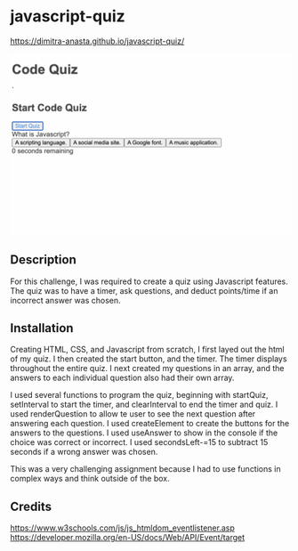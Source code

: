 # javascript-quiz

https://dimitra-anasta.github.io/javascript-quiz/


![screenshot](assets/Screen%20Shot%202022-08-11%20at%2010.13.35%20PM.png)


## Description
For this challenge, I was required to create a quiz using Javascript features. The quiz was to have a timer, ask questions, and deduct points/time if an incorrect answer was chosen. 

## Installation
 Creating HTML, CSS, and Javascript from scratch, I first layed out the html of my quiz. I then created the start button, and the timer. The timer displays throughout the entire quiz. I next created my questions in an array, and the answers to each individual question also had their own array. 

 I used several functions to program the quiz, beginning with startQuiz, setInterval to start the timer, and clearInterval to end the timer and quiz. I used renderQuestion to allow te user to see the next question after answering each question. I used createElement to create the buttons for the answers to the questions. I used useAnswer to show in the console if the choice was correct or incorrect. I used secondsLeft-=15 to subtract 15 seconds if a wrong answer was chosen. 

 This was a very challenging assignment because I had to use functions in complex ways and think outside of the box.

 ## Credits
 https://www.w3schools.com/js/js_htmldom_eventlistener.asp
 https://developer.mozilla.org/en-US/docs/Web/API/Event/target
 
